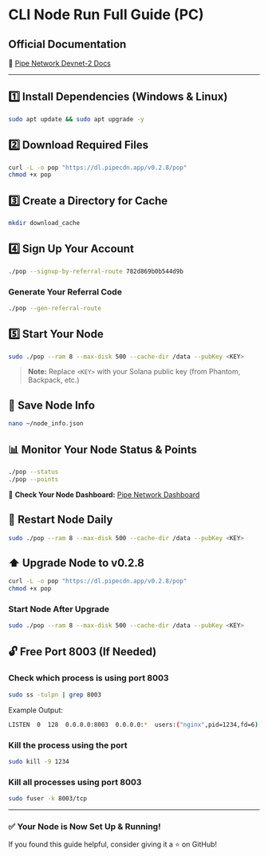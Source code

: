 # CLI Node Run Full Guide (PC)

## Official Documentation
🔗 [Pipe Network Devnet-2 Docs](https://docs.pipe.network/devnet-2)

---

## 1️⃣ Install Dependencies (Windows & Linux)
```bash
sudo apt update && sudo apt upgrade -y
```

## 2️⃣ Download Required Files
```bash
curl -L -o pop "https://dl.pipecdn.app/v0.2.8/pop"
chmod +x pop
```

## 3️⃣ Create a Directory for Cache
```bash
mkdir download_cache
```

## 4️⃣ Sign Up Your Account
```bash
./pop --signup-by-referral-route 782d869b0b544d9b
```

### Generate Your Referral Code
```bash
./pop --gen-referral-route
```

## 5️⃣ Start Your Node
```bash
sudo ./pop --ram 8 --max-disk 500 --cache-dir /data --pubKey <KEY>
```

> **Note:** Replace `<KEY>` with your Solana public key (from Phantom, Backpack, etc.)

## 📌 Save Node Info
```bash
nano ~/node_info.json
```

## 📊 Monitor Your Node Status & Points
```bash
./pop --status
./pop --points
```

📌 **Check Your Node Dashboard:** [Pipe Network Dashboard](https://dashboard.pipenetwork.com/node-lookup)

## 🔄 Restart Node Daily
```bash
sudo ./pop --ram 8 --max-disk 500 --cache-dir /data --pubKey <KEY>
```

## ⬆️ Upgrade Node to v0.2.8
```bash
curl -L -o pop "https://dl.pipecdn.app/v0.2.8/pop"
chmod +x pop
```

### Start Node After Upgrade
```bash
sudo ./pop --ram 8 --max-disk 500 --cache-dir /data --pubKey <KEY>
```

## 🔓 Free Port 8003 (If Needed)

### Check which process is using port 8003
```bash
sudo ss -tulpn | grep 8003
```
Example Output:
```bash
LISTEN  0  128  0.0.0.0:8003  0.0.0.0:*  users:("nginx",pid=1234,fd=6)
```

### Kill the process using the port
```bash
sudo kill -9 1234
```

### Kill all processes using port 8003
```bash
sudo fuser -k 8003/tcp
```

---

### ✅ Your Node is Now Set Up & Running!

If you found this guide helpful, consider giving it a ⭐ on GitHub!
